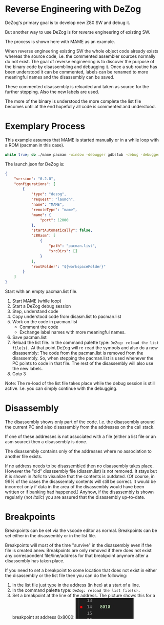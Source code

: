 # Reverse Engineering with DeZog

DeZog's primary goal is to develop new Z80 SW and debug it.

But another way to use DeZog is for reverse engineering of existing SW.

The process is shown here with MAME as an example.

When reverse engineering existing SW the whole object code already exists whereas the source code, i.e. the commented assembler sources normally do not exist.
The goal of reverse engineering is to discover the purpose of the binary code by disassembling and debugging it.
Once a sub routine has been understood it can be commented, labels can be renamed to more meaningful names and the disassembly can be saved.

These commented disassembly is reloaded and taken as source for the further stepping. Also the new labels are used.

The more of the binary is understood the more complete the list file becomes until at the end hopefully all code is commented and understood.


# Exemplary Process

This example assumes that MAME is started manually or in a while loop with a ROM (pacman in this case).
~~~bash
while true; do ./mame pacman -window -debugger gdbstub -debug -debugger_port 12000 -verbose ; sleep 2 ; done
~~~


The launch.json for DeZog is:
~~~json
{
    "version": "0.2.0",
    "configurations": [
        {
            "type": "dezog",
            "request": "launch",
            "name": "MAME",
            "remoteType": "mame",
            "mame": {
                "port": 12000
            },
            "startAutomatically": false,
            "z80asm": [
                {
                    "path": "pacman.list",
                    "srcDirs": []
                }
            ],
            "rootFolder": "${workspaceFolder}"
        }
    ]
}
~~~


Start with an empty pacman.list file.

1. Start MAME (while loop)
2. Start a DeZog debug session
3. Step, understand code
4. Copy understood code from disasm.list to pacman.list
5. Work on the code in pacman.list
	- Comment the code
	- Exchange label names with more meaningful names.
6. Save pacman.list
7. Reload the list file. In the command palette type: ```DeZog: reload the list file(s).```
At that point DeZog will re-read the symbols and also do a new disassembly: The code from the pacman.list is removed from the disassembly. So, when stepping the pacman.list is used whenever the PC points to code in that file.
The rest of the disassembly will also use the new labels.
7. Goto 3

Note: The re-load of the list file takes place while the debug session is still active. I.e. you can simply continue with the debugging.


# Disassembly

The disassembly shows only part of the code.
I.e. the disassembly around the current PC and also disassembly from the addresses on the call stack.

If one of these addresses is not associated with a file (either a list file or an asm source) then a disassembly is done.

The disassembly contains only of the addresses where no association to another file exists.

If no address needs to be disassembled then no disassembly takes place.
However the "old" disassembly file (disasm.list) is not removed.
It stays but it is shown in _italic_ to visualize that the contents is outdated.
(Of course, in 99% of the cases the disassembly contents will still be correct. It would be incorrect only if data in the area of the disassembly would have been written or if banking had happened.)
Anyhow, if the disassembly is shown regularly (not _italic_) you are assured that the disassembly up-to-date.


# Breakpoints

Breakpoints can be set via the vscode editor as normal.
Breakpoints can be set either in the disassembly or in the list file.

Breakpoints will most of the time "survive" in the disassembly even if the file is created anew.
Breakpoints are only removed if there does not exist any correspondent file/line/address for that breakpoint anymore after a disassembly has taken place.

If you need to set a breakpoint to some location that does not exist in either the disassembly or the list file then you can do the following:
1. In the list file just type in the address (in hex) at a start of a line.
2. In the command palette type: ```DeZog: reload the list file(s).```
3. Set a breakpoint at the line of the address. The picture shows this for a breakpoint at address 0x8000:
![](images/rev_eng_bp_in_listfile.jpg)


